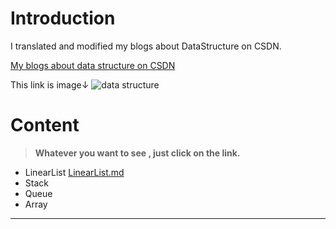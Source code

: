 # Introduction
I translated and modified my blogs about DataStructure on CSDN.

<!-- LINK TO MY BLOGS ON CSDN -->
[My blogs about data structure on CSDN](http://t.csdn.cn/cVMzm)

<!-- Image of data structure -->
This link is image↓
![data structure](https://gimg2.baidu.com/image_search/src=http%3A%2F%2Fenginclub.ru%2Fwp-content%2Fuploads%2F2017%2F12%2Fneural-network.jpg&refer=http%3A%2F%2Fenginclub.ru&app=2002&size=f9999,10000&q=a80&n=0&g=0n&fmt=auto?sec=1651851198&t=cdd6e2fb6c95f3c8b37a092559dbe4c9)

# Content
> **Whatever you want to see , just click on the link.**

* LinearList [LinearList.md](LinearList.md)
* Stack
* Queue
* Array


---
